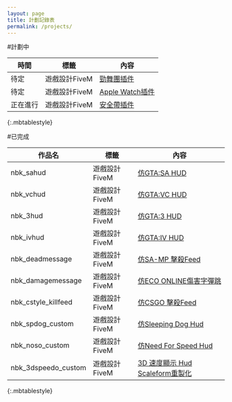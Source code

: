 ```yaml
---
layout: page
title: 計劃記錄表
permalink: /projects/
---
```


#計劃中

|時間|標籤|內容|
|--|--|--|
|待定|遊戲設計FiveM|[勁舞團插件](https://www.youtube.com/watch?v=9nEbqqPXWwE)|
|待定|遊戲設計FiveM|[Apple Watch插件](https://www.youtube.com/watch?v=yXj6OYGD2Nk)|
|正在進行|遊戲設計FiveM|[安全帶插件](https://www.youtube.com/watch?v=JCFyHNjzGX4)|
{:.mbtablestyle}

#已完成  

|作品名|標籤|內容|
|--|--|--|
|nbk_sahud|遊戲設計FiveM|[仿GTA:SA HUD](https://www.youtube.com/watch?v=R1bgZX9m7W4)|
|nbk_vchud|遊戲設計FiveM|[仿GTA:VC HUD](https://www.youtube.com/watch?v=1VrdkXpc5lQ)|
|nbk_3hud|遊戲設計FiveM|[仿GTA:3 HUD](https://www.youtube.com/watch?v=D9iikpJfy7A)|
|nbk_ivhud|遊戲設計FiveM|[仿GTA:IV HUD](https://www.youtube.com/watch?v=ZRUnVjnCYxU)|
|nbk_deadmessage|遊戲設計FiveM|[仿SA-MP 擊殺Feed](https://www.youtube.com/watch?v=yPI6XzU11_k)|
|nbk_damagemessage|遊戲設計FiveM|[仿ECO ONLINE傷害字彈跳](https://www.youtube.com/watch?v=O076mZ-NmLA)|
|nbk_cstyle_killfeed|遊戲設計FiveM|[仿CSGO 擊殺Feed](https://www.youtube.com/watch?v=aPpZuYeJRlM)|
|nbk_spdog_custom|遊戲設計FiveM|[仿Sleeping Dog Hud](https://www.youtube.com/watch?v=F6V4dyHfi6U)|
|nbk_noso_custom|遊戲設計FiveM|[仿Need For Speed Hud](https://www.youtube.com/watch?v=bzZssB8fB3w)|
|nbk_3dspeedo_custom|遊戲設計FiveM|[3D 速度顯示 Hud Scaleform重製化](https://www.youtube.com/watch?v=H1OmDBSRyMU)|
{:.mbtablestyle}
